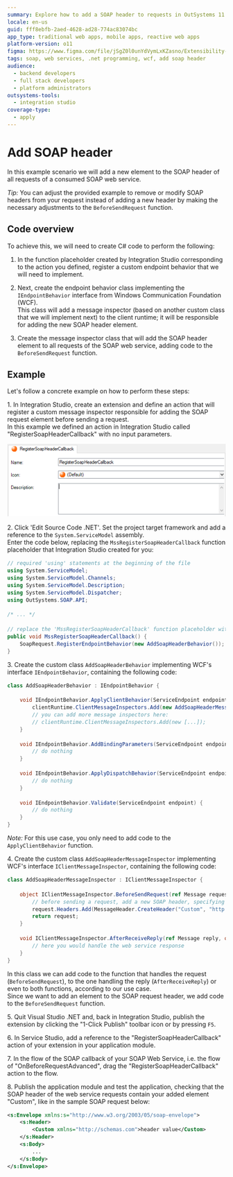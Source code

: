 ```yaml
---
summary: Explore how to add a SOAP header to requests in OutSystems 11 (O11) using .NET and WCF in Integration Studio.
locale: en-us
guid: fff8ebfb-2aed-4628-ad28-774ac83074bc
app_type: traditional web apps, mobile apps, reactive web apps
platform-version: o11
figma: https://www.figma.com/file/jSgZ0l0unYdVymLxKZasno/Extensibility-and-Integration?type=design&node-id=418%3A26&mode=design&t=8a1ub9syb4QKHbuk-1
tags: soap, web services, .net programming, wcf, add soap header
audience:
  - backend developers
  - full stack developers
  - platform administrators
outsystems-tools:
  - integration studio
coverage-type:
  - apply
---
```


# Add SOAP header

In this example scenario we will add a new element to the SOAP header of all requests of a consumed SOAP web service.

_Tip:_ You can adjust the provided example to remove or modify SOAP headers from your request instead of adding a new header by making the necessary adjustments to the `BeforeSendRequest` function.

## Code overview 

To achieve this, we will need to create C# code to perform the following:

1. In the function placeholder created by Integration Studio corresponding to the action you defined, register a custom endpoint behavior that we will need to implement.

1. Next, create the endpoint behavior class implementing the `IEndpointBehavior` interface from Windows Communication Foundation (WCF).  
This class will add a message inspector (based on another custom class that we will implement next) to the client runtime; it will be responsible for adding the new SOAP header element.  

1. Create the message inspector class that will add the SOAP header element to all requests of the SOAP web service, adding code to the `BeforeSendRequest` function.

## Example 

Let's follow a concrete example on how to perform these steps:

1\. In Integration Studio, create an extension and define an action that will register a custom message inspector responsible for adding the SOAP request element before sending a request.  
In this example we defined an action in Integration Studio called "RegisterSoapHeaderCallback" with no input parameters.

![Screenshot of Integration Studio showing the action registration for adding a SOAP header callback](images/is-action-register-soapheader-callback.png "Integration Studio Action Registration")

2\. Click 'Edit Source Code .NET'. Set the project target framework and add a reference to the `System.ServiceModel` assembly.  
Enter the code below, replacing the `MssRegisterSoapHeaderCallback` function placeholder that Integration Studio created for you:  

```csharp
// required 'using' statements at the beginning of the file
using System.ServiceModel;
using System.ServiceModel.Channels;
using System.ServiceModel.Description;
using System.ServiceModel.Dispatcher;
using OutSystems.SOAP.API;

/* ... */

// replace the 'MssRegisterSoapHeaderCallback' function placeholder with the following code
public void MssRegisterSoapHeaderCallback() {
    SoapRequest.RegisterEndpointBehavior(new AddSoapHeaderBehavior());
}
```        

3\. Create the custom class `AddSoapHeaderBehavior` implementing WCF's interface `IEndpointBehavior`, containing the following code:

```csharp
class AddSoapHeaderBehavior : IEndpointBehavior {

    void IEndpointBehavior.ApplyClientBehavior(ServiceEndpoint endpoint, ClientRuntime clientRuntime) {
        clientRuntime.ClientMessageInspectors.Add(new AddSoapHeaderMessageInspector());
        // you can add more message inspectors here:
        // clientRuntime.ClientMessageInspectors.Add(new [...]);
    }

    void IEndpointBehavior.AddBindingParameters(ServiceEndpoint endpoint, BindingParameterCollection bindingParameters) {
        // do nothing
    }

    void IEndpointBehavior.ApplyDispatchBehavior(ServiceEndpoint endpoint, EndpointDispatcher endpointDispatcher) {
        // do nothing
    }

    void IEndpointBehavior.Validate(ServiceEndpoint endpoint) {
        // do nothing
    }
}
```

_Note:_ For this use case, you only need to add code to the `ApplyClientBehavior` function.

4\. Create the custom class `AddSoapHeaderMessageInspector` implementing WCF's interface `IClientMessageInspector`, containing the following code:

```csharp
class AddSoapHeaderMessageInspector : IClientMessageInspector {

    object IClientMessageInspector.BeforeSendRequest(ref Message request, IClientChannel channel) {
        // before sending a request, add a new SOAP header, specifying its name, namespace and value
        request.Headers.Add(MessageHeader.CreateHeader("Custom", "http://schemas.com", "header value"));
        return request;
    }

    void IClientMessageInspector.AfterReceiveReply(ref Message reply, object correlationState) {
        // here you would handle the web service response
    }
}
```
In this class we can add code to the function that handles the request (`BeforeSendRequest`), to the one handling the reply (`AfterReceiveReply`) or even to both functions, according to our use case.  
Since we want to add an element to the SOAP request header, we add code to the `BeforeSendRequest` function.

5\. Quit Visual Studio .NET and, back in Integration Studio, publish the extension by clicking the "1-Click Publish" toolbar icon or by pressing `F5`.

6\. In Service Studio, add a reference to the "RegisterSoapHeaderCallback" action of your extension in your application module.  

7\. In the flow of the SOAP callback of your SOAP Web Service, i.e. the flow of "OnBeforeRequestAdvanced", drag the "RegisterSoapHeaderCallback" action to the flow. 

8\. Publish the application module and test the application, checking that the SOAP header of the web service requests contain your added element "Custom", like in the sample SOAP request below:

```xml
<s:Envelope xmlns:s="http://www.w3.org/2003/05/soap-envelope">
    <s:Header>
        <Custom xmlns="http://schemas.com">header value</Custom>
    </s:Header>
    <s:Body>
        ...
    </s:Body>
</s:Envelope>
```
